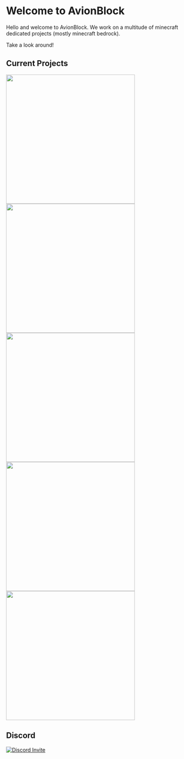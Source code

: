 # Welcome to AvionBlock
Hello and welcome to AvionBlock. We work on a multitude of minecraft dedicated projects (mostly minecraft bedrock).

Take a look around!

## Current Projects
<a align="center" href="https://github.com/AvionBlock/GeyserVoice">
  <img align="center" src="https://opengraph.githubassets.com/1/AvionBlock/GeyserVoice" width="350px"/>
</a>
<a align="center" href="https://github.com/AvionBlock/OpusSharp">
  <img align="center" src="https://opengraph.githubassets.com/1/AvionBlock/OpusSharp" width="350px"/>
</a>
<a align="center" href="https://github.com/AvionBlock/VoiceCraft">
  <img align="center" src="https://opengraph.githubassets.com/1/AvionBlock/VoiceCraft" width="350px"/>
</a>
<a align="center" href="https://github.com/AvionBlock/VoiceCraft-Addon">
  <img align="center" src="https://opengraph.githubassets.com/1/AvionBlock/VoiceCraft-Addon" width="350px"/>
</a>
<a align="center" href="https://github.com/AvionBlock/SpeexDSPSharp">
  <img align="center" src="https://opengraph.githubassets.com/1/AvionBlock/SpeexDSPSharp" width="350px"/>
</a>

## Discord
<a align="center" href="https://discord.gg/fJGsRY5hh9">
  <img src="https://discordapp.com/api/guilds/847396393068265472/widget.png?style=banner4" alt="Discord Invite"/>
</a>

